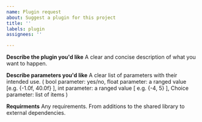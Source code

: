 ```yaml
---
name: Plugin request
about: Suggest a plugin for this project
title: ''
labels: plugin
assignees: ''

---
```


**Describe the plugin you'd like**
A clear and concise description of what you want to happen.

**Describe parameters you'd like**
A clear list of parameters with their intended use.
( bool parameter: yes/no, float parameter: a ranged value [e.g. {-1.0f, 40.0f} ], int parameter: a ranged value [ e.g. {-4, 5} ], Choice parameter: list of items )

**Requirments**
Any requirements. From additions to the shared library to external dependencies.
